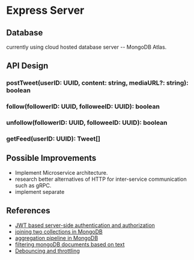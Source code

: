 # Express Server

## Database

currently using cloud hosted database server -- MongoDB Atlas.

## API Design

### postTweet(userID: UUID, content: string, mediaURL?: string): boolean

### follow(followerID: UUID, followeeID: UUID): boolean

### unfollow(followerID: UUID, followeeID: UUID): boolean

### getFeed(userID: UUID): Tweet[]

## Possible Improvements

- Implement Microservice architecture.
- research better alternatives of HTTP for inter-service communication such as gRPC.
- implement separate 

## References
- [JWT based server-side authentication and authorization](https://www.digitalocean.com/community/tutorials/nodejs-jwt-expressjs)
- [joining two collections in MongoDB](https://hevodata.com/learn/mongodb-join-two-collections/)
- [aggregation pipeline in MongoDB](https://www.mongodb.com/docs/manual/reference/operator/aggregation/match/)
- [filtering mongoDB documents based on text](https://sparkbyexamples.com/mongodb/mongodb-check-if-a-field-contains-a-string/)
- [Debouncing and throttling](https://dev.to/abhishekrawe/debouncing-and-throttling-in-reactjs-4fhf)
